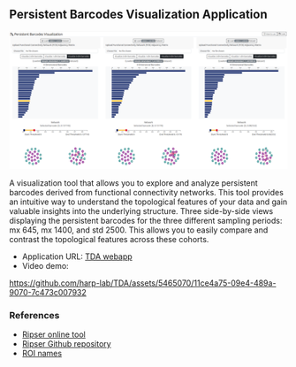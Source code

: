 
## Persistent Barcodes Visualization Application

![alt webapp demo](screenshots/web.png)

A visualization tool that allows you to explore and analyze persistent barcodes derived from functional connectivity networks. This tool provides an intuitive way to understand the topological features of your data and gain valuable insights into the underlying structure.
Three side-by-side views displaying the persistent barcodes for the three different sampling periods: mx 645, mx 1400, and std 2500. This allows you to easily compare and contrast the topological features across these cohorts.

- Application URL: [TDA webapp](https://harp-lab.github.io/TDA/)
- Video demo: 

https://github.com/harp-lab/TDA/assets/5465070/11ce4a75-09e4-489a-9070-7c473c007932


### References

- [Ripser online tool](https://live.ripser.org/)
- [Ripser Github repository](https://github.com/Ripser/ripser)
- [ROI names](https://github.com/ThomasYeoLab/CBIG/blob/master/stable_projects/brain_parcellation/Yeo2011_fcMRI_clustering/1000subjects_reference/Yeo_JNeurophysiol11_SplitLabels/MNI152/Centroid_coordinates/Yeo2011_17Networks_N1000.split_components.FSL_MNI152_2mm.Centroid_RAS.csv)

